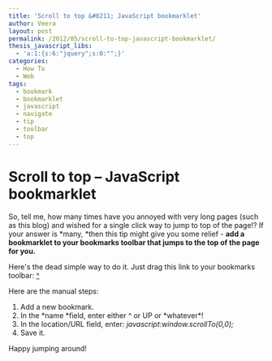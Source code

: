 ```yaml
---
title: 'Scroll to top &#8211; JavaScript bookmarklet'
author: Veera
layout: post
permalink: /2012/05/scroll-to-top-javascript-bookmarklet/
thesis_javascript_libs:
  - 'a:1:{s:6:"jquery";s:0:"";}'
categories:
  - How To
  - Web
tags:
  - bookmark
  - bookmarklet
  - javascript
  - navigate
  - tip
  - toolbar
  - top
---
```

# Scroll to top &#8211; JavaScript bookmarklet

So, tell me, how many times have you annoyed with very long pages (such as this blog) and wished for a single click way to jump to top of the page!? If your answer is *many, *then this tip might give you some relief - **add a bookmarklet to your bookmarks toolbar that jumps to the top of the page for you.**

Here's the dead simple way to do it. Just drag this link to your bookmarks toolbar: [^][1]

 [1]: javascript:window.scrollTo(0,0);

Here are the manual steps:

1.  Add a new bookmark.
2.  In the *name *field, enter either ^ or UP or \*whatever\*!
3.  In the location/URL field, enter: *javascript:window.scrollTo(0,0);*
4.  Save it.

Happy jumping around!